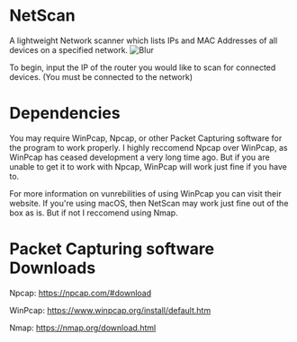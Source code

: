 # NetScan
A lightweight Network scanner which lists IPs and MAC Addresses of all devices on a specified network.
![Blur](https://github.com/babylard/NetScan/assets/75695872/3ab0bdab-5e68-4040-bb49-689301dbe542)

To begin, input the IP of the router you would like to scan for connected devices. (You must be connected to the network)
# Dependencies
You may require WinPcap, Npcap, or other Packet Capturing software for the program to work properly. I highly reccomend Npcap over WinPcap, as WinPcap has ceased development a very long time ago. But if you are unable to get it to work with Npcap, WinPcap will work just fine if you have to. 

For more information on vunrebilities of using WinPcap you can visit their website. 
If you're using macOS, then NetScan may work just fine out of the box as is. But if not I reccomend using Nmap.

# Packet Capturing software Downloads
Npcap: https://npcap.com/#download

WinPcap: https://www.winpcap.org/install/default.htm

Nmap: https://nmap.org/download.html
